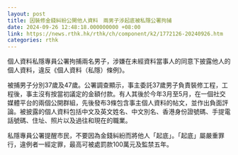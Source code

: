 ```yaml
---
layout: post
title: 因裝修金錢糾紛公開他人資料　兩男子涉起底被私隱公署拘捕
date: 2024-09-26 12:48:18.000000000 +08:00
link: https://news.rthk.hk/rthk/ch/component/k2/1772126-20240926.htm
categories: rthk
---
```


個人資料私隱專員公署拘捕兩名男子，涉嫌在未經資料當事人的同意下披露他人的個人資料，違反《個人資料（私隱）條例》。

被捕男子分別37歲及47歲。公署調查顯示，事主委託37歲男子負責裝修工程，工程後，事主沒有按當初議定的金額付款。有人其後於今年3月至5月，在一個社交媒體平台的兩個公開群組，先後發布3條包含事主個人資料的帖文，並作出負面評論。被披露的個人資料包括中文及英文姓名、中文別名、香港身份證號碼、手提電話號碼、住址、照片以及過往和現在的職業。
 
私隱專員公署提醒市民，不要因為金錢糾紛而將他人「起底」。「起底」屬嚴重罪行，違例者一經定罪，最高可被處罰款100萬元及監禁五年。
